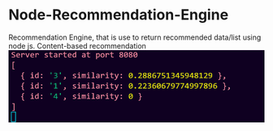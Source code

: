 # Node-Recommendation-Engine
Recommendation Engine, that is use to return recommended data/list using node js. Content-based recommendation
<img src="https://github.com/unique3900/Node-Recommendation-Engine/blob/87affb2861d0ca86a8fee817941bdb53d378e49b/ss.png"/>
